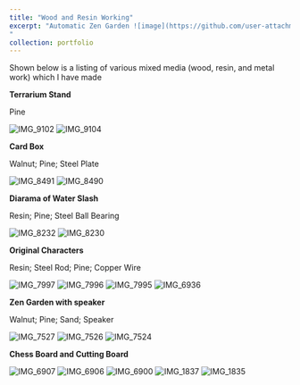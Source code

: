 ```yaml
---
title: "Wood and Resin Working"
excerpt: "Automatic Zen Garden ![image](https://github.com/user-attachments/assets/4814ef8b-9098-4920-9d46-4f33e112b9e2)
"
collection: portfolio
---
```


Shown below is a listing of various mixed media (wood, resin, and metal work) which I have made

**Terrarium Stand**

Pine

![IMG_9102](https://github.com/user-attachments/assets/768bfb32-ed2b-49b7-be51-9c2d4dc83b03)
![IMG_9104](https://github.com/user-attachments/assets/32206e87-d9d5-45af-bdf9-39ba9ebff736)

**Card Box**

Walnut; Pine; Steel Plate

![IMG_8491](https://github.com/user-attachments/assets/b115a3b7-e78e-4899-816c-63a1c3e3f793)
![IMG_8490](https://github.com/user-attachments/assets/434828ab-84ab-4493-91f8-111bcd2da710)

**Diarama of Water Slash**

Resin; Pine; Steel Ball Bearing

![IMG_8232](https://github.com/user-attachments/assets/ab0b7b91-9d89-44cd-ae50-6c64b300e9b8)
![IMG_8230](https://github.com/user-attachments/assets/d6c564eb-c0a1-4a4f-abad-b90fed1158af)

**Original Characters**

Resin; Steel Rod; Pine; Copper Wire

![IMG_7997](https://github.com/user-attachments/assets/d1f96c25-0b44-402e-8dda-2a07aab7e29f)
![IMG_7996](https://github.com/user-attachments/assets/fb5bb04e-a668-4463-af3d-c3095cac827c)
![IMG_7995](https://github.com/user-attachments/assets/14fd3086-a098-43ff-918b-1659e4046de2)
![IMG_6936](https://github.com/user-attachments/assets/6f0a4a39-7257-4e15-a5e7-b4a7c87c263a)

**Zen Garden with speaker**

Walnut; Pine; Sand; Speaker

![IMG_7527](https://github.com/user-attachments/assets/2e838b83-6674-4a7c-af52-4f938187c8ff)
![IMG_7526](https://github.com/user-attachments/assets/7718e814-c3a5-409a-a1aa-c37a40bec780)
![IMG_7524](https://github.com/user-attachments/assets/65dd4fc6-c6b9-4da7-b4c6-b29b70c3c5a5)

**Chess Board and Cutting Board**

![IMG_6907](https://github.com/user-attachments/assets/cfa6d0ec-28f7-4a9b-a1e1-76eba2a36ac9)
![IMG_6906](https://github.com/user-attachments/assets/bee695e0-3c87-4c45-8a11-9f99b4787063)
![IMG_6900](https://github.com/user-attachments/assets/37813772-21f1-40f6-8379-5303e2dd3544)
![IMG_1837](https://github.com/user-attachments/assets/b238df3f-a110-457e-b7ff-b2b1d92dcb11)
![IMG_1835](https://github.com/user-attachments/assets/f4c704e8-d858-4f0e-b8a8-22de8db40c93)
